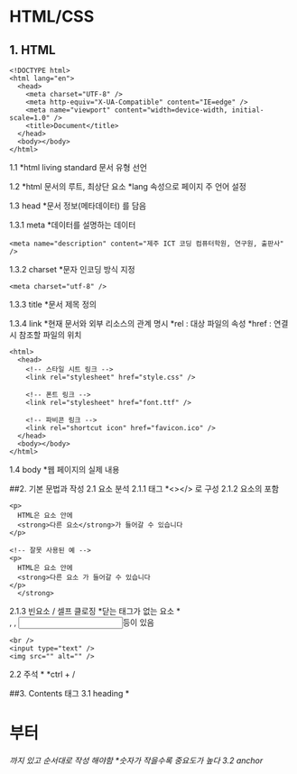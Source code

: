 HTML/CSS
======================
## 1. HTML
```
<!DOCTYPE html>
<html lang="en">
  <head>
    <meta charset="UTF-8" />
    <meta http-equiv="X-UA-Compatible" content="IE=edge" />
    <meta name="viewport" content="width=device-width, initial-scale=1.0" />
    <title>Document</title>
  </head>
  <body></body>
</html>
```
1.1 <!DOCTYPE html>
*html living standard 문서 유형 선언

1.2 <html lang="en">
*html 문서의 루트, 최상단 요소
*lang 속성으로 페이지 주 언어 설정

1.3 head
*문서 정보(메타데이터) 를 담음

1.3.1 meta
*데이터를 설명하는 데이터
```
<meta name="description" content="제주 ICT 코딩 컴퓨터학원, 연구원, 출판사" />
```

1.3.2 charset
*문자 인코딩 방식 지정
```
<meta charset="utf-8" />
```
1.3.3 title
*문서 제목 정의

1.3.4 link
*현재 문서와 외부 리소스의 관계 명시
*rel : 대상 파일의 속성
*href : 연결 시 참조할 파일의 위치
```
<html>
  <head>
    <!-- 스타일 시트 링크 -->
    <link rel="stylesheet" href="style.css" />
 
    <!-- 폰트 링크 -->
    <link rel="stylesheet" href="font.ttf" />
 
    <!-- 파비콘 링크 -->
    <link rel="shortcut icon" href="favicon.ico" />
  </head>
  <body></body>
</html>
```
1.4 body
*웹 페이지의 실제 내용

##2. 기본 문법과 작성
2.1 요소 분석
2.1.1 태그
*<></> 로 구성
2.1.2 요소의 포함
```
<p>
  HTML은 요소 안에
  <strong>다른 요소</strong>가 들어갈 수 있습니다
</p>
 
<!-- 잘못 사용된 예 -->
<p>
  HTML은 요소 안에
  <strong>다른 요소 가 들어갈 수 있습니다
</p>
  </strong>
```
2.1.3 빈요소 / 셀프 클로징
*닫는 태그가 없는 요소
*<br>, <img>, <input>등이 있음
```
<br />
<input type="text" />
<img src="" alt="" />
```
2.2 주석
*<!-- 주석 내용 -->
*ctrl + /

##3. Contents 태그
3.1 heading
*<h1>부터 <h6>까지 있고 순서대로 작성 해야함
*숫자가 작을수록 중요도가 높다
3.2 anchor
